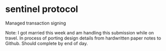 # sentinel protocol
Managed transaction signing

Note: I got married this week and am handling this submission while on travel. In process of porting design details from hardwritten paper notes to Github. Should complete by end of day.
